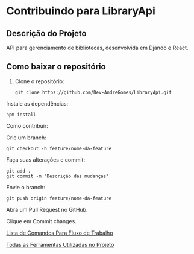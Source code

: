 # Contribuindo para LibraryApi

## Descrição do Projeto
API para gerenciamento de bibliotecas, desenvolvida em Djando e React.

## Como baixar o repositório
1. Clone o repositório:
   
       git clone https://github.com/Dev-AndreGomes/LibraryApi.git

Instale as dependências:

    npm install

Como contribuir:

 Crie um branch:

    git checkout -b feature/nome-da-feature

 Faça suas alterações e commit:

    git add .
    git commit -m "Descrição das mudanças"

Envie o branch:

    git push origin feature/nome-da-feature

Abra um Pull Request no GitHub.

Clique em Commit changes.

[Lista de Comandos Para Fluxo de Trabalho](https://github.com/Dev-AndreGomes/LibraryApi/blob/master/Git_Tutorial_Fluxo_de_Trabalho.pdf)

[Todas as Ferramentas Utilizadas no Projeto](https://github.com/Dev-AndreGomes/LibraryApi/blob/master/imagem_2024-12-02_024123150.pdf)
